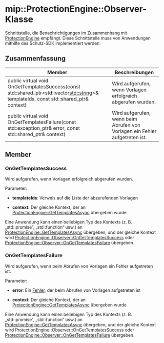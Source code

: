 # <a name="class-mipprotectionengineobserver"></a>mip::ProtectionEngine::Observer-Klasse 
Schnittstelle, die Benachrichtigungen im Zusammenhang mit [ProtectionEngine](class_mip_protectionengine.md) empfängt.
Diese Schnittstelle muss von Anwendungen mithilfe des Schutz-SDK implementiert werden.
  
## <a name="summary"></a>Zusammenfassung
 Member                        | Beschreibungen                                
--------------------------------|---------------------------------------------
public virtual void OnGetTemplatesSuccess(const std::shared_ptr<std::vector<std::string>>& templateIds, const std::shared_ptr<void>& context)  |  Wird aufgerufen, wenn Vorlagen erfolgreich abgerufen wurden.
public virtual void OnGetTemplatesFailure(const std::exception_ptr& error, const std::shared_ptr<void>& context)  |  Wird aufgerufen, wenn beim Abrufen von Vorlagen ein Fehler aufgetreten ist.
  
## <a name="members"></a>Member
  
### <a name="ongettemplatessuccess"></a>OnGetTemplatesSuccess
Wird aufgerufen, wenn Vorlagen erfolgreich abgerufen wurden.

Parameter:  
* **templateIds**: Verweis auf die Liste der abzurufenden Vorlagen 


* **context**: Der gleiche Kontext, der an [ProtectionEngine::GetTemplatesAsync](class_mip_protectionengine.md#gettemplatesasync) übergeben wurde.


Eine Anwendung kann einen beliebigen Typ des Kontexts (z. B. „std::promise“, „std::function“ usw.) an [ProtectionEngine::GetTemplatesAsync](class_mip_protectionengine.md#gettemplatesasync) übergeben, und der gleiche Kontext wird [ProtectionEngine::Observer::OnGetTemplatesSuccess](class_mip_protectionengine_observer.md#ongettemplatessuccess) oder [ProtectionEngine::Observer::OnGetTemplatesFailure](class_mip_protectionengine_observer.md#ongettemplatesfailure) übergeben.
  
### <a name="ongettemplatesfailure"></a>OnGetTemplatesFailure
Wird aufgerufen, wenn beim Abrufen von Vorlagen ein Fehler aufgetreten ist.

Parameter:  
* **error**: Ein [Fehler](class_mip_error.md), der beim Abrufen von Vorlagen aufgetreten ist 


* **context**: Der gleiche Kontext, der an [ProtectionEngine::GetTemplatesAsync](class_mip_protectionengine.md#gettemplatesasync) übergeben wurde.


Eine Anwendung kann einen beliebigen Typ des Kontexts (z. B. „std::promise“, „std::function“ usw.) an [ProtectionEngine::GetTemplatesAsync](class_mip_protectionengine.md#gettemplatesasync) übergeben, und der gleiche Kontext wird [ProtectionEngine::Observer::OnGetTemplatesSuccess](class_mip_protectionengine_observer.md#ongettemplatessuccess) oder [ProtectionEngine::Observer::OnGetTemplatesFailure](class_mip_protectionengine_observer.md#ongettemplatesfailure) übergeben.